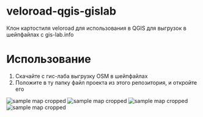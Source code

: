 # veloroad-qgis-gislab
Клон картостиля veloroad для использования в QGIS для выгрузок в шейпфайлах с gis-lab.info

# Использование

1. Скачайте с гис-лаба выгрузку OSM в шейпфайлах
2. Положите в ту папку файл проекта из этого репозитория, и откройте его

![sample map cropped](https://farm9.staticflickr.com/8700/16340150654_78fc7c2899_o.png)
![sample map cropped](https://farm9.staticflickr.com/8704/16961559551_beac4873e0_o.png)
![sample map cropped](https://farm8.staticflickr.com/7592/16776307619_8060468755_o.png)
![sample map cropped](https://farm8.staticflickr.com/7642/16340150564_e0acb816ae_o.png)
